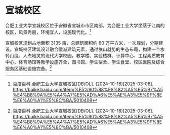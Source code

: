 # 宣城校区

合肥工业大学宣城校区位于安徽省宣城市市区南部，为合肥工业大学坐落于江南的校区，风景秀丽，环境宜人，设施现代化。[^1]

宣城校区规划占地面积 3135 亩，总建筑面积约 60 万平方米，一次规划，分期建设。宣城校区建筑设计融合徽派建筑元素，通过依山就势的生态布局，构建一个水转山绕、人杰地灵的现代大学校园。教学楼、实验楼群、计算中心、工程素质教育中心、体育场馆等教学设施齐全，图书馆、学生宿舍、学生食堂、校区医院及综合服务区基础设施完备。[^1]

[^1]:
    百度百科.合肥工业大学宣城校区[DB/OL]. (2024-10-16)\[2025-03-06].  
    <https://baike.baidu.com/item/%E5%90%88%E8%82%A5%E5%B7%A5%E4%B8%9A%E5%A4%A7%E5%AD%A6%E5%AE%A3%E5%9F%8E%E6%A0%A1%E5%8C%BA/5010408>
